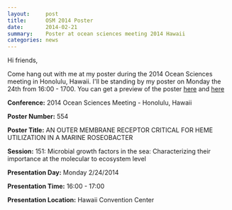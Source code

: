 ```yaml
---
layout:     post
title:      OSM 2014 Poster
date:       2014-02-21
summary:    Poster at ocean sciences meeting 2014 Hawaii
categories: news
---
```


Hi friends,

Come hang out with me at my poster during the 2014 Ocean Sciences meeting in Honolulu, Hawaii. I'll be standing by my poster on Monday the 24th from 16:00 - 1700. You can get a preview of the poster [here](http://figshare.com/articles/AN_OUTER_MEMBRANE_RECEPTOR_CRITICAL_FOR_HEME_UTILIZATION_IN_A_MARINE_ROSEOBACTER/941097) and [here](http://www.eposters.net/poster/an-outer-membrane-receptor-critical-for-heme-utilization-in-a-marine-roseobacter)

__Conference:__ 2014 Ocean Sciences Meeting - Honolulu, Hawaii

__Poster Number:__ 554

__Poster Title:__ AN OUTER MEMBRANE RECEPTOR CRITICAL FOR HEME UTILIZATION IN A MARINE ROSEOBACTER

__Session:__ 151: Microbial growth factors in the sea: Characterizing their importance at the molecular to ecosystem level

__Presentation Day:__ Monday 2/24/2014

__Presentation Time:__ 16:00 - 17:00

__Presentation Location:__ Hawaii Convention Center
